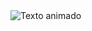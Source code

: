 <img src="https://readme-typing-svg.demolab.com/?font=Iosevka&size=16&pause=1000&color=9D7CD8&center=true&vCenter=true&width=700&lines=AAmante%20del%20hacking%20web%20y%20entusiasta%20del%20pentesting" alt="Texto animado" class="titulo">








